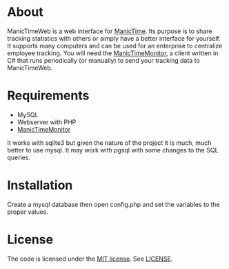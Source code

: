 About
===
ManicTimeWeb is a web interface for [ManicTime](http://www.manictime.com/). Its
purpose is to share tracking statistics with others or simply have a better 
interface for yourself. It supports many computers and can be used for an 
enterprise to centralize employee tracking. You will need the [ManicTimeMonitor](https://github.com/ManicTimeTools/ManicTimeMonitor),
a client written in C# that runs periodically (or manually) to send your tracking
data to ManicTimeWeb.


Requirements
===
 - MySQL
 - Webserver with PHP
 - [ManicTimeMonitor](https://github.com/ManicTimeTools/ManicTimeMonitor)
 
It works with sqlite3 but given the nature of the project it is much, much better
to use mysql. It may work with pgsql with some changes to the SQL queries.


Installation
===
Create a mysql database then open config.php and set the variables to the proper values.


License
===
The code is licensed under the [MIT license](http://choosealicense.com/licenses/mit/). See [LICENSE](LICENSE).